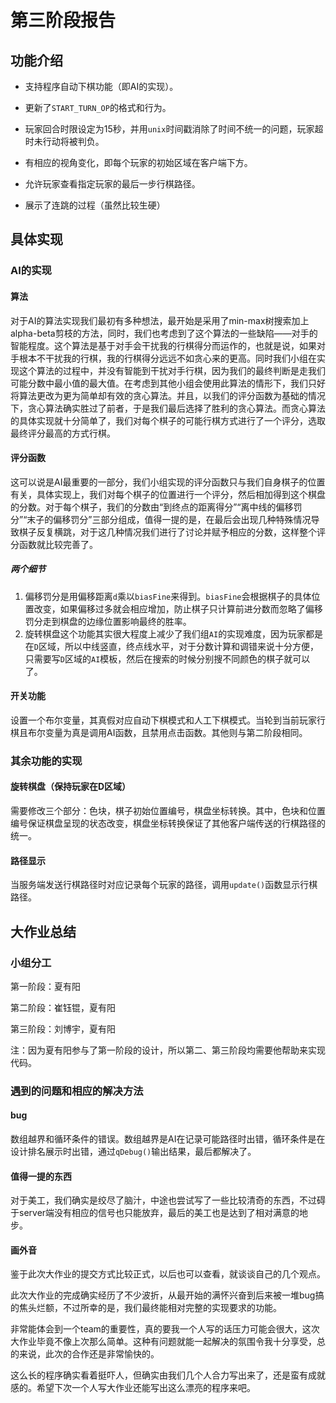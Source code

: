 # 第三阶段报告

## 功能介绍

- 支持程序自动下棋功能（即AI的实现）。

- 更新了`START_TURN_OP`的格式和行为。

- 玩家回合时限设定为15秒，并用`unix`时间戳消除了时间不统一的问题，玩家超时未行动将被判负。

- 有相应的视角变化，即每个玩家的初始区域在客户端下方。

- 允许玩家查看指定玩家的最后一步行棋路径。

- 展示了连跳的过程（虽然比较生硬）


## 具体实现

### AI的实现

#### 算法

对于AI的算法实现我们最初有多种想法，最开始是采用了min-max树搜索加上alpha-beta剪枝的方法，同时，我们也考虑到了这个算法的一些缺陷——对手的智能程度。这个算法是基于对手会干扰我的行棋得分而运作的，也就是说，如果对手根本不干扰我的行棋，我的行棋得分远远不如贪心来的更高。同时我们小组在实现这个算法的过程中，并没有智能到干扰对手行棋，因为我们的最终判断是走我们可能分数中最小值的最大值。在考虑到其他小组会使用此算法的情形下，我们只好将算法更改为更为简单却有效的贪心算法。并且，以我们的评分函数为基础的情况下，贪心算法确实胜过了前者，于是我们最后选择了胜利的贪心算法。而贪心算法的具体实现就十分简单了，我们对每个棋子的可能行棋方式进行了一个评分，选取最终评分最高的方式行棋。

#### 评分函数

这可以说是AI最重要的一部分，我们小组实现的评分函数只与我们自身棋子的位置有关，具体实现上，我们对每个棋子的位置进行一个评分，然后相加得到这个棋盘的分数。对于每个棋子，我们的分数由“到终点的距离得分”“离中线的偏移罚分”“末子的偏移罚分”三部分组成，值得一提的是，在最后会出现几种特殊情况导致棋子反复横跳，对于这几种情况我们进行了讨论并赋予相应的分数，这样整个评分函数就比较完善了。

##### 两个细节
1. 偏移罚分是用偏移距离`d`乘以`biasFine`来得到。`biasFine`会根据棋子的具体位置改变，如果偏移过多就会相应增加，防止棋子只计算前进分数而忽略了偏移罚分走到棋盘的边缘位置影响最终的胜率。
2. 旋转棋盘这个功能其实很大程度上减少了我们组`AI`的实现难度，因为玩家都是在`D`区域，所以中线竖直，终点线水平，对于分数计算和调错来说十分方便，只需要写`D`区域的`AI`模板，然后在搜索的时候分别搜不同颜色的棋子就可以了。

#### 开关功能

设置一个布尔变量，其真假对应自动下棋模式和人工下棋模式。当轮到当前玩家行棋且布尔变量为真是调用AI函数，且禁用点击函数。其他则与第二阶段相同。

### 其余功能的实现

#### 旋转棋盘（保持玩家在D区域）

需要修改三个部分：色块，棋子初始位置编号，棋盘坐标转换。其中，色块和位置编号保证棋盘呈现的状态改变，棋盘坐标转换保证了其他客户端传送的行棋路径的统一。

#### 路径显示

当服务端发送行棋路径时对应记录每个玩家的路径，调用`update()`函数显示行棋路径。

## 大作业总结

### 小组分工

第一阶段：夏有阳

第二阶段：崔钰锟，夏有阳

第三阶段：刘博宇，夏有阳

注：因为夏有阳参与了第一阶段的设计，所以第二、第三阶段均需要他帮助来实现代码。

### 遇到的问题和相应的解决方法

#### bug
数组越界和循环条件的错误。数组越界是AI在记录可能路径时出错，循环条件是在设计排名展示时出错，通过`qDebug()`输出结果，最后都解决了。

#### 值得一提的东西

对于美工，我们确实是绞尽了脑汁，中途也尝试写了一些比较清奇的东西，不过碍于server端没有相应的信号也只能放弃，最后的美工也是达到了相对满意的地步。

#### 画外音

鉴于此次大作业的提交方式比较正式，以后也可以查看，就谈谈自己的几个观点。

此次大作业的完成确实经历了不少波折，从最开始的满怀兴奋到后来被一堆bug搞的焦头烂额，不过所幸的是，我们最终能相对完整的实现要求的功能。

非常能体会到一个team的重要性，真的要我一个人写的话压力可能会很大，这次大作业毕竟不像上次那么简单。这种有问题就能一起解决的氛围令我十分享受，总的来说，此次的合作还是非常愉快的。

这么长的程序确实看着挺吓人，但确实由我们几个人合力写出来了，还是蛮有成就感的。希望下次一个人写大作业还能写出这么漂亮的程序来吧。
